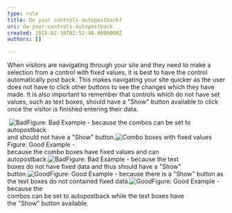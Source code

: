 ```yaml
---
type: rule
title: Do your controls autopostback?
uri: do-your-controls-autopostback
created: 2015-02-16T02:52:40.0000000Z
authors: []

---
```


 
When visitors are navigating through your site and they need       to make a selection from a control with fixed values, it is       best to have the control automatically post back. This makes       navigating your site quicker as the user does not have to       click other buttons to see the changes which they have made.       It is also important to remember that controls which do not       have set values, such as text boxes, should have a "Show"       button available to click once the visitor is finished       entering their data.
 
​
![Bad](http&#58;//www.ssw.com.au/SSW/Standards/Rules/Images/comboswithshowbutton.gif)Figure: Bad Example - because the combos can be set to autopostback <br>     and should not have a "Show" button.![Combo boxes with fixed values](http&#58;//www.ssw.com.au/SSW/Standards/Rules/Images/autopostbackcombos.gif)Figure: Good Example - <br>     because the combo boxes have fixed values and can <br>     autopostback.![Bad](http&#58;//www.ssw.com.au/SSW/Standards/Rules/Images/textboxeswithnoshowbutton.gif)Figure: Bad Example -  because the text <br>     boxes do not have fixed data and thus should have a "Show" <br>     button.![Good](http&#58;//www.ssw.com.au/SSW/Standards/Rules/Images/textboxeswithshowbutton.gif)Figure: Good Example -  because there is a "Show" button as the text boxes do not contained fixed data.![Good](http&#58;//www.ssw.com.au/SSW/Standards/Rules/Images/autopostbackandshowbutton.gif)Figure: Good Example -  because the <br>     combos can be set to autopostback while the text boxes have <br>     the "Show" button available.
